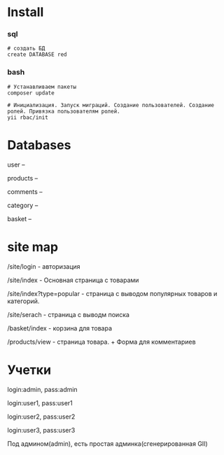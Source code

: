 # Install

### sql
~~~
# создать БД
create DATABASE red
~~~
### bash
~~~
# Устанавливаем пакеты 
composer update

# Инициализация. Запуск миграций. Создание пользователей. Создание ролей. Привязка пользователям ролей.
yii rbac/init
~~~




# Databases
user – 

products – 

comments – 

category – 

basket – 


# site map
/site/login - авторизация

/site/index - Основная страница с товарами

/site/index?type=popular - страница с выводом популярных товаров и категорий. 

/site/serach - страница с выводм поиска

/basket/index - корзина для товара

/products/view - страница товара. + Форма для комментариев



# Учетки
login:admin, pass:admin

login:user1, pass:user1

login:user2, pass:user2

login:user3, pass:user3

Под админом(admin), есть простая админка(сгенерированная GII)


